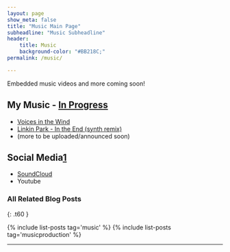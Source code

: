 ```yaml
---
layout: page
show_meta: false
title: "Music Main Page"
subheadline: "Music Subheadline"
header:
    title: Music
    background-color: "#BB218C;"
permalink: /music/

---
```


Embedded music videos and more coming soon!


## My Music - [In Progress][1]

* [Voices in the Wind][2]
* [Linkin Park - In the End (synth remix)][3]
* (more to be uploaded/announced soon)

## Social Media[1]

* [SoundCloud][1]
* Youtube

### All Related Blog Posts
{: .t60 }

{% include list-posts tag='music' %}
{% include list-posts tag='musicproduction' %}



---


[1]: https://soundcloud.com/zoesephofficial/
[2]: https://soundcloud.com/zoesephofficial/voices-in-the-wind/
[3]: https://soundcloud.com/zoesephofficial/linkin-park-in-the-end-synth-remix/
